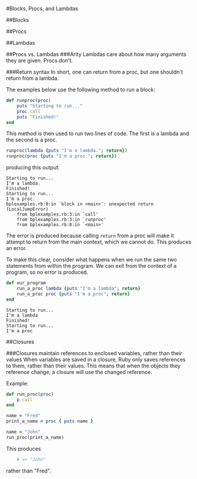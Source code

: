 #Blocks, Procs, and Lambdas

##Blocks

##Procs

##Lambdas

##Procs vs. Lambdas
###Arity
Lambdas care about how many arguments they are given. Procs don't.

###Return syntax
In short, one can return from a proc, but one shouldn't return from a lambda.

The examples below use the following method to run a block:
````ruby
def runproc(proc)
    puts "Starting to run..."
	proc.call
	puts "Finished!"
end
````

This method is then used to run two lines of code. The first is a lambda and the second is a proc.
````ruby
runproc(lambda {puts "I'm a lambda."; return})
runproc(proc {puts "I'm a proc."; return})
````
producing this output:
````
Starting to run...
I'm a lambda.
Finished!
Starting to run...
I'm a proc.
bplexamples.rb:8:in `block in <main>': unexpected return (LocalJumpError)
    from bplexamples.rb:3:in `call'
	from bplexamples.rb:3:in `runproc'
	from bplexamples.rb:8:in `<main>'
````

The error is produced because calling `return` from a proc will make it attempt to return from the main context, which we cannot do. This produces an error.

To make this clear, consider what happens when we run the same two statements from within the program. We can exit from the context of a program, so no error is produced.

````ruby
def our_program
    run_a_proc lambda {puts "I'm a lambda"; return}
	run_a_proc proc {puts "I'm a proc"; return}
end
````
````
Starting to run...
I'm a lambda
Finished!
Starting to run...
I'm a proc
````

##Closures

###Closures maintain references to enclosed variables, rather than their values
When variables are saved in a closure, Ruby only saves references to them, rather than their values. This means that when the objects they reference change, a closure will use the changed reference.

Example:

````ruby
def run_proc(proc)
    p.call
end

name = "Fred"
print_a_name = proc { puts name }

name = "John"
run_proc(print_a_name)
````    

This produces

````ruby
    # => "John"
````

rather than "Fred".
